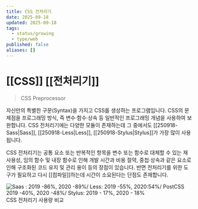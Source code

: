 ```yaml
---
title: CSS 전처리기
date: 2025-09-18
updated: 2025-09-18
tags:
  - status/growing
  - type/web
published: false
aliases: []
---
```

# [[CSS]] [[전처리기]]
>CSS Preprocessor

자신만의 특별한 구문(Syntax)을 가지고 CSS를 생성하는 프로그램입니다. CSS의 문제점을 프로그래밍 방식, 즉 변수·함수·상속 등 일반적인 프로그래밍 개념을 사용하여 보완합니다. CSS 전처리기에는 다양한 모듈이 존재하는데 그 중에서도 [[250918-Sass|Sass]], [[250918-Less|Less]], [[250918-Stylus|Stylus]]가 가장 많이 사용됩니다.  
  
CSS 전처리기는 공통 요소 또는 반복적인 항목을 변수 또는 함수로 대체할 수 있는 재사용성, 임의 함수 및 내장 함수로 인해 개발 시간과 비용 절약, 중첩·상속과 같은 요소로 인해 구조화된 코드 유지 및 관리 용이 등의 장점이 있습니다. 반면 전처리기를 위한 도구가 필요하고 다시 [[컴파일]]하는데 시간이 소요된다는 단점도 존재합니다.

![Saas : 2019 -86%, 2020 -89%/ Less: 2019 -55%, 2020:54%/ PostCSS 2019 -40%, 2020 -48%/ Stylus: 2019 - 17%, 2020 - 18%](https://image.samsungsds.com/kr/insights/web_component_img02.jpg?queryString=20250214030334)CSS 전처리기 사용량 비교